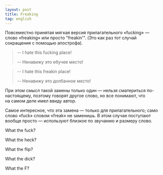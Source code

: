 ```yaml
---
layout: post
title: Freaking
tag: english
---
```

Повсеместно принятая мягкая версия прилагательного «fucking» — слово «freaking» или просто "freakin'". (Это как раз тот случай сокращения с помощью апострофа).

> -- I hate this fucking place!
>
> -- Ненавижу это ебучее место!

> -- I hate this freakin place!
>
> -- Ненавижу это долбанное место!

При этом смысл такой замены только один — нельзя сматериться по-настоящему, поэтому говорят другое слово, но все понимают, что на самом деле имел ввиду автор.

Самое интересное, что эта замена — только для прилагательного; само слово «fuck» словом «freak» не заменишь. В этом случае поступают вообще просто — используют близкое по звучанию и размеру слово.

What the fuck?

What the heck?

What the flip?

What the dick?

What the F?

